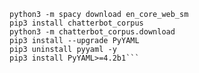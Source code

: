 ```pip3 install https://github.com/RaSan147/ChatterBot_update/archive/refs/heads/master.zip
python3 -m spacy download en_core_web_sm
pip3 install chatterbot_corpus
python3 -m chatterbot_corpus.download
pip3 install --upgrade PyYAML
pip3 uninstall pyyaml -y
pip3 install PyYAML>=4.2b1```
